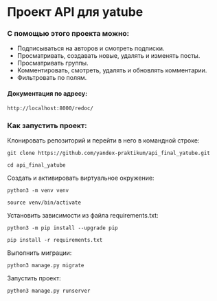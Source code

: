 # Проект API для yatube
### С помощью этого проекта можно:
* Подписываться на авторов и смотреть подписки.
* Просматривать, создавать новые, удалять и изменять посты.
* Просматривать группы.
* Комментировать, смотреть, удалять и обновлять комментарии.
* Фильтровать по полям.

#### Документация по адресу:
```
http://localhost:8000/redoc/
```
### Как запустить проект:

Клонировать репозиторий и перейти в него в командной строке:

```
git clone https://github.com/yandex-praktikum/api_final_yatube.git
```

```
cd api_final_yatube
```

Cоздать и активировать виртуальное окружение:

```
python3 -m venv venv
```

```
source venv/bin/activate
```

Установить зависимости из файла requirements.txt:

```
python3 -m pip install --upgrade pip
```

```
pip install -r requirements.txt
```

Выполнить миграции:

```
python3 manage.py migrate
```

Запустить проект:

```
python3 manage.py runserver
```
